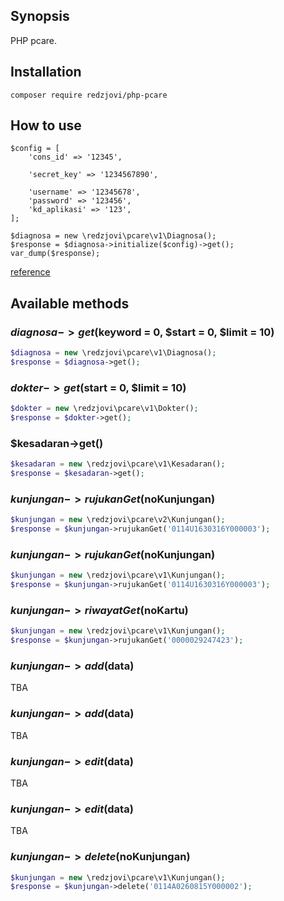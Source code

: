 ## Synopsis
PHP pcare.

## Installation
```
composer require redzjovi/php-pcare
```

## How to use
```
$config = [
    'cons_id' => '12345',

    'secret_key' => '1234567890',

    'username' => '12345678',
    'password' => '123456',
    'kd_aplikasi' => '123',
];

$diagnosa = new \redzjovi\pcare\v1\Diagnosa();
$response = $diagnosa->initialize($config)->get();
var_dump($response);
```
[reference](http://dvlp.bpjs-kesehatan.go.id:9080/pcare-rest-dev/#p_pengguna)

## Available methods
### $diagnosa->get($keyword = 0, $start = 0, $limit = 10)
```php
$diagnosa = new \redzjovi\pcare\v1\Diagnosa();
$response = $diagnosa->get();
```

### $dokter->get($start = 0, $limit = 10)
```php
$dokter = new \redzjovi\pcare\v1\Dokter();
$response = $dokter->get();
```

### $kesadaran->get()
```php
$kesadaran = new \redzjovi\pcare\v1\Kesadaran();
$response = $kesadaran->get();
```

### $kunjungan->rujukanGet($noKunjungan)
```php
$kunjungan = new \redzjovi\pcare\v2\Kunjungan();
$response = $kunjungan->rujukanGet('0114U1630316Y000003');
```

### $kunjungan->rujukanGet($noKunjungan)
```php
$kunjungan = new \redzjovi\pcare\v1\Kunjungan();
$response = $kunjungan->rujukanGet('0114U1630316Y000003');
```

### $kunjungan->riwayatGet($noKartu)
```php
$kunjungan = new \redzjovi\pcare\v1\Kunjungan();
$response = $kunjungan->rujukanGet('0000029247423');
```

### $kunjungan->add($data)
TBA

### $kunjungan->add($data)
TBA

### $kunjungan->edit($data)
TBA

### $kunjungan->edit($data)
TBA

### $kunjungan->delete($noKunjungan)
```php
$kunjungan = new \redzjovi\pcare\v1\Kunjungan();
$response = $kunjungan->delete('0114A0260815Y000002');
```
